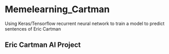 # Memelearning_Cartman
Using Keras/Tensorflow recurrent neural network to train a model to predict sentences of Eric Cartman 

## Eric Cartman AI Project